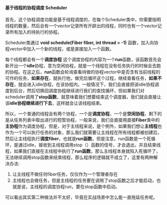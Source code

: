 #### 基于线程的协程调度 Scheduler

首先，这个协程调度功能是基于线程调度的，在每个Scheduler类中，你需要指明线程的数量，然后会有一个vector记录所有开辟出的线程，同时也有一个vector记录所有加入的待执行的协程。

Scheduler类通过 **void schedule(Fiber fiber, int thread = -1)** 函数，加入向协程vector中加入一个新的线程，或是直接加入一个函数。

每个线程都会有一个**调度协程** 这个调度协程的内容为一个**run**函数，该函数首先会新开出一个**idle**协程，意为空闲协程，就是一个线程在没有任务执行的时候会去跑的协程。在这之后，**run**函数会轮询查看待做的协程vector中是否含有当前线程的可作的任务，**如果存在**，就执行他，做完后循环这个过程，继续查看任务，**如果不存在**，就会进入idle协程，在该协程内，一般情况下，我们会直接把该idle协程调度到后台，然后切换回调度协程继续进行我们的查找循环，但如果我们对scheduler调用了**stop函数**，就意味着我们想要结束这个调度器，我们就会直接让该**idle协程继续进行下去**，这样就会让该线程结束。

所以，一个普通的线程会有两个协程，一个是**调度协程**，一个是**空闲协程**，剩下的是从任务列表中取出进行的短暂协程，一般来说，我们会直接用直接**Fiber**类中的**主协程**作为调度协程，但是，对于主线程来说，是个例外，如果我们想让**主线程**也作为一个可以执行任务的对象，那么我们就需要让主线程在所有线程都被创建后，然后让主线程执行**调度fiber**，也就是**run函数**，但是注意，run函数是一个死循环，是通过idle，接收到主线程调用stop（）函数的信号，才会退出，并且结束线程，如果我们直接在主线程中执行了**run函数**，那么主线程本身就陷入死循环了，无法继续调用stop函数来结束线程，那么程序的逻辑就不成立了，这里有两种解决办法: 

1. 让主线程不做任何fiber任务，仅仅作为一个管理者存在
2. 主线程也会做任务，但是主线程的任务要在调用了stop函数之后才能启动，也就是说，主线程的调度协程run，要在stop函数中启动。

可以看出其实第二种做法并不太好，毕竟在实战场景中怎么能一直拖延任务呢。